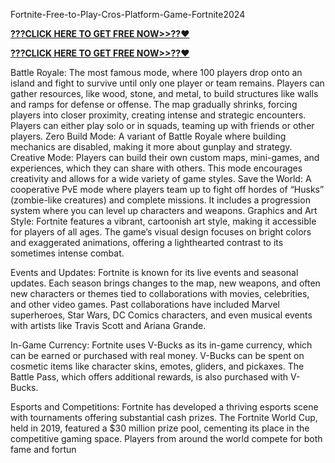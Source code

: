  Fortnite-Free-to-Play-Cros-Platform-Game-Fortnite2024


 **[???CLICK HERE TO GET FREE NOW>>??❤️](https://cutt.ly/SeVJN6y3)**

**[???CLICK HERE TO GET FREE NOW>>??❤️](https://cutt.ly/SeVJN6y3)**

Battle Royale:
The most famous mode, where 100 players drop onto an island and fight to survive until only one player or team remains.
Players can gather resources, like wood, stone, and metal, to build structures like walls and ramps for defense or offense.
The map gradually shrinks, forcing players into closer proximity, creating intense and strategic encounters.
Players can either play solo or in squads, teaming up with friends or other players.
Zero Build Mode:
A variant of Battle Royale where building mechanics are disabled, making it more about gunplay and strategy.
Creative Mode:
Players can build their own custom maps, mini-games, and experiences, which they can share with others. This mode encourages creativity and allows for a wide variety of game styles.
Save the World:
A cooperative PvE mode where players team up to fight off hordes of “Husks” (zombie-like creatures) and complete missions. It includes a progression system where you can level up characters and weapons.
Graphics and Art Style:
Fortnite features a vibrant, cartoonish art style, making it accessible for players of all ages. The game’s visual design focuses on bright colors and exaggerated animations, offering a lighthearted contrast to its sometimes intense combat.

Events and Updates:
Fortnite is known for its live events and seasonal updates. Each season brings changes to the map, new weapons, and often new characters or themes tied to collaborations with movies, celebrities, and other video games. Past collaborations have included Marvel superheroes, Star Wars, DC Comics characters, and even musical events with artists like Travis Scott and Ariana Grande.

In-Game Currency:
Fortnite uses V-Bucks as its in-game currency, which can be earned or purchased with real money. V-Bucks can be spent on cosmetic items like character skins, emotes, gliders, and pickaxes. The Battle Pass, which offers additional rewards, is also purchased with V-Bucks.

Esports and Competitions:
Fortnite has developed a thriving esports scene with tournaments offering substantial cash prizes. The Fortnite World Cup, held in 2019, featured a $30 million prize pool, cementing its place in the competitive gaming space. Players from around the world compete for both fame and fortun
